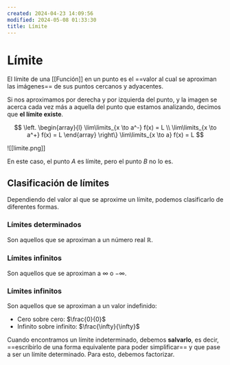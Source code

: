```yaml
---
created: 2024-04-23 14:09:56
modified: 2024-05-08 01:33:30
title: Límite
---
```


# Límite

El límite de una [[Función]] en un punto es el ==valor al cual se aproximan las imágenes== de sus puntos cercanos y adyacentes.

Si nos aproximamos por derecha y por izquierda del punto, y la imagen se acerca cada vez más a aquella del punto que estamos analizando, decimos que **el límite existe**.

$$
\left.
    \begin{array}{l}
        \lim\limits_{x \to a^-} f(x) = L \\
        \lim\limits_{x \to a^+} f(x) = L
    \end{array} 
\right\}
\lim\limits_{x \to a} f(x) = L
$$

![[limite.png]]

En este caso, el punto $A$ es límite, pero el punto $B$ no lo es.

## Clasificación de límites

Dependiendo del valor al que se aproxime un límite, podemos clasificarlo de diferentes formas.

### Límites determinados

Son aquellos que se aproximan a un número real $\mathbb{R}$.

### Límites infinitos

Son aquellos que se aproximan a $\infty$ o $-\infty$.

### Límites infinitos

Son aquellos que se aproximan a un valor indefinido:

- Cero sobre cero: $\frac{0}{0}$
- Infinito sobre infinito: $\frac{\infty}{\infty}$

Cuando encontramos un límite indeterminado, debemos **salvarlo**, es decir, ==escribirlo de una forma equivalente para poder simplificar== y que pase a ser un límite determinado. Para esto, debemos factorizar.

